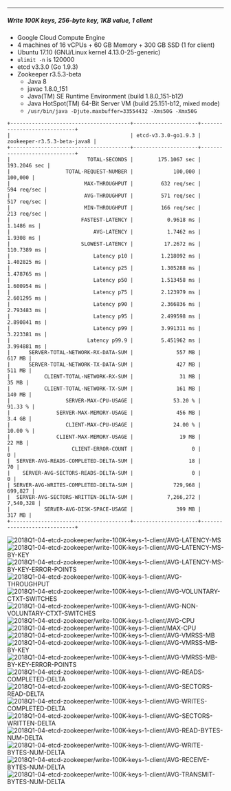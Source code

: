 

<br><br><hr>
##### Write 100K keys, 256-byte key, 1KB value, 1 client

- Google Cloud Compute Engine
- 4 machines of 16 vCPUs + 60 GB Memory + 300 GB SSD (1 for client)
- Ubuntu 17.10 (GNU/Linux kernel 4.13.0-25-generic)
- `ulimit -n` is 120000
- etcd v3.3.0 (Go 1.9.3)
- Zookeeper r3.5.3-beta
  - Java 8
  - javac 1.8.0_151
  - Java(TM) SE Runtime Environment (build 1.8.0_151-b12)
  - Java HotSpot(TM) 64-Bit Server VM (build 25.151-b12, mixed mode)
  - `/usr/bin/java -Djute.maxbuffer=33554432 -Xms50G -Xmx50G`


```
+---------------------------------------+---------------------+-----------------------------+
|                                       | etcd-v3.3.0-go1.9.3 | zookeeper-r3.5.3-beta-java8 |
+---------------------------------------+---------------------+-----------------------------+
|                         TOTAL-SECONDS |        175.1067 sec |                193.2046 sec |
|                  TOTAL-REQUEST-NUMBER |             100,000 |                     100,000 |
|                        MAX-THROUGHPUT |         632 req/sec |                 594 req/sec |
|                        AVG-THROUGHPUT |         571 req/sec |                 517 req/sec |
|                        MIN-THROUGHPUT |         166 req/sec |                 213 req/sec |
|                       FASTEST-LATENCY |           0.9618 ms |                   1.1486 ms |
|                           AVG-LATENCY |           1.7462 ms |                   1.9308 ms |
|                       SLOWEST-LATENCY |          17.2672 ms |                 110.7389 ms |
|                           Latency p10 |         1.218092 ms |                 1.402825 ms |
|                           Latency p25 |         1.305288 ms |                 1.478765 ms |
|                           Latency p50 |         1.513458 ms |                 1.600954 ms |
|                           Latency p75 |         2.123979 ms |                 2.601295 ms |
|                           Latency p90 |         2.366836 ms |                 2.793483 ms |
|                           Latency p95 |         2.499598 ms |                 2.890841 ms |
|                           Latency p99 |         3.991311 ms |                 3.223381 ms |
|                         Latency p99.9 |         5.451962 ms |                 3.994881 ms |
|      SERVER-TOTAL-NETWORK-RX-DATA-SUM |              557 MB |                      617 MB |
|      SERVER-TOTAL-NETWORK-TX-DATA-SUM |              427 MB |                      511 MB |
|           CLIENT-TOTAL-NETWORK-RX-SUM |               31 MB |                       35 MB |
|           CLIENT-TOTAL-NETWORK-TX-SUM |              161 MB |                      140 MB |
|                  SERVER-MAX-CPU-USAGE |             53.20 % |                     91.33 % |
|               SERVER-MAX-MEMORY-USAGE |              456 MB |                      3.4 GB |
|                  CLIENT-MAX-CPU-USAGE |             24.00 % |                     10.00 % |
|               CLIENT-MAX-MEMORY-USAGE |               19 MB |                       22 MB |
|                    CLIENT-ERROR-COUNT |                   0 |                           0 |
|  SERVER-AVG-READS-COMPLETED-DELTA-SUM |                  18 |                          70 |
|    SERVER-AVG-SECTORS-READS-DELTA-SUM |                   0 |                           0 |
| SERVER-AVG-WRITES-COMPLETED-DELTA-SUM |             729,968 |                     699,827 |
|  SERVER-AVG-SECTORS-WRITTEN-DELTA-SUM |           7,266,272 |                   7,540,328 |
|           SERVER-AVG-DISK-SPACE-USAGE |              399 MB |                      317 MB |
+---------------------------------------+---------------------+-----------------------------+
```


<img src="https://storage.googleapis.com/dbtester-results/2018Q1-04-etcd-zookeeper-write-100K-keys-1-client/AVG-LATENCY-MS.svg" alt="2018Q1-04-etcd-zookeeper/write-100K-keys-1-client/AVG-LATENCY-MS">



<img src="https://storage.googleapis.com/dbtester-results/2018Q1-04-etcd-zookeeper-write-100K-keys-1-client/AVG-LATENCY-MS-BY-KEY.svg" alt="2018Q1-04-etcd-zookeeper/write-100K-keys-1-client/AVG-LATENCY-MS-BY-KEY">



<img src="https://storage.googleapis.com/dbtester-results/2018Q1-04-etcd-zookeeper-write-100K-keys-1-client/AVG-LATENCY-MS-BY-KEY-ERROR-POINTS.svg" alt="2018Q1-04-etcd-zookeeper/write-100K-keys-1-client/AVG-LATENCY-MS-BY-KEY-ERROR-POINTS">



<img src="https://storage.googleapis.com/dbtester-results/2018Q1-04-etcd-zookeeper-write-100K-keys-1-client/AVG-THROUGHPUT.svg" alt="2018Q1-04-etcd-zookeeper/write-100K-keys-1-client/AVG-THROUGHPUT">



<img src="https://storage.googleapis.com/dbtester-results/2018Q1-04-etcd-zookeeper-write-100K-keys-1-client/AVG-VOLUNTARY-CTXT-SWITCHES.svg" alt="2018Q1-04-etcd-zookeeper/write-100K-keys-1-client/AVG-VOLUNTARY-CTXT-SWITCHES">



<img src="https://storage.googleapis.com/dbtester-results/2018Q1-04-etcd-zookeeper-write-100K-keys-1-client/AVG-NON-VOLUNTARY-CTXT-SWITCHES.svg" alt="2018Q1-04-etcd-zookeeper/write-100K-keys-1-client/AVG-NON-VOLUNTARY-CTXT-SWITCHES">



<img src="https://storage.googleapis.com/dbtester-results/2018Q1-04-etcd-zookeeper-write-100K-keys-1-client/AVG-CPU.svg" alt="2018Q1-04-etcd-zookeeper/write-100K-keys-1-client/AVG-CPU">



<img src="https://storage.googleapis.com/dbtester-results/2018Q1-04-etcd-zookeeper-write-100K-keys-1-client/MAX-CPU.svg" alt="2018Q1-04-etcd-zookeeper/write-100K-keys-1-client/MAX-CPU">



<img src="https://storage.googleapis.com/dbtester-results/2018Q1-04-etcd-zookeeper-write-100K-keys-1-client/AVG-VMRSS-MB.svg" alt="2018Q1-04-etcd-zookeeper/write-100K-keys-1-client/AVG-VMRSS-MB">



<img src="https://storage.googleapis.com/dbtester-results/2018Q1-04-etcd-zookeeper-write-100K-keys-1-client/AVG-VMRSS-MB-BY-KEY.svg" alt="2018Q1-04-etcd-zookeeper/write-100K-keys-1-client/AVG-VMRSS-MB-BY-KEY">



<img src="https://storage.googleapis.com/dbtester-results/2018Q1-04-etcd-zookeeper-write-100K-keys-1-client/AVG-VMRSS-MB-BY-KEY-ERROR-POINTS.svg" alt="2018Q1-04-etcd-zookeeper/write-100K-keys-1-client/AVG-VMRSS-MB-BY-KEY-ERROR-POINTS">



<img src="https://storage.googleapis.com/dbtester-results/2018Q1-04-etcd-zookeeper-write-100K-keys-1-client/AVG-READS-COMPLETED-DELTA.svg" alt="2018Q1-04-etcd-zookeeper/write-100K-keys-1-client/AVG-READS-COMPLETED-DELTA">



<img src="https://storage.googleapis.com/dbtester-results/2018Q1-04-etcd-zookeeper-write-100K-keys-1-client/AVG-SECTORS-READ-DELTA.svg" alt="2018Q1-04-etcd-zookeeper/write-100K-keys-1-client/AVG-SECTORS-READ-DELTA">



<img src="https://storage.googleapis.com/dbtester-results/2018Q1-04-etcd-zookeeper-write-100K-keys-1-client/AVG-WRITES-COMPLETED-DELTA.svg" alt="2018Q1-04-etcd-zookeeper/write-100K-keys-1-client/AVG-WRITES-COMPLETED-DELTA">



<img src="https://storage.googleapis.com/dbtester-results/2018Q1-04-etcd-zookeeper-write-100K-keys-1-client/AVG-SECTORS-WRITTEN-DELTA.svg" alt="2018Q1-04-etcd-zookeeper/write-100K-keys-1-client/AVG-SECTORS-WRITTEN-DELTA">



<img src="https://storage.googleapis.com/dbtester-results/2018Q1-04-etcd-zookeeper-write-100K-keys-1-client/AVG-READ-BYTES-NUM-DELTA.svg" alt="2018Q1-04-etcd-zookeeper/write-100K-keys-1-client/AVG-READ-BYTES-NUM-DELTA">



<img src="https://storage.googleapis.com/dbtester-results/2018Q1-04-etcd-zookeeper-write-100K-keys-1-client/AVG-WRITE-BYTES-NUM-DELTA.svg" alt="2018Q1-04-etcd-zookeeper/write-100K-keys-1-client/AVG-WRITE-BYTES-NUM-DELTA">



<img src="https://storage.googleapis.com/dbtester-results/2018Q1-04-etcd-zookeeper-write-100K-keys-1-client/AVG-RECEIVE-BYTES-NUM-DELTA.svg" alt="2018Q1-04-etcd-zookeeper/write-100K-keys-1-client/AVG-RECEIVE-BYTES-NUM-DELTA">



<img src="https://storage.googleapis.com/dbtester-results/2018Q1-04-etcd-zookeeper-write-100K-keys-1-client/AVG-TRANSMIT-BYTES-NUM-DELTA.svg" alt="2018Q1-04-etcd-zookeeper/write-100K-keys-1-client/AVG-TRANSMIT-BYTES-NUM-DELTA">



